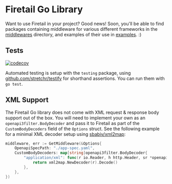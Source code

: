 # Firetail Go Library

Want to use Firetail in your project? Good news! Soon, you'll be able to find packages containing middleware for various different frameworks in the [middlewares](./middlewares) directory, and examples of their use in [examples](./examples). :)



## Tests

[![codecov](https://codecov.io/gh/FireTail-io/firetail-go-lib/branch/main/graph/badge.svg?token=QZX8OSE964)](https://codecov.io/gh/FireTail-io/firetail-go-lib)

Automated testing is setup with the `testing` package, using [github.com/stretchr/testify](https://pkg.go.dev/github.com/stretchr/testify) for shorthand assertions. You can run them with `go test`.



## XML Support

The Firetail Go library does not come with XML request & response body support out of the box. You will need to implement your own as an `openapi3filter.BodyDecoder` and pass it to Firetail as part of the `CustomBodyDecoders` field of the `Options` struct. See the following example for a minimal XML decoder setup using [sbabiv/xml2map](https://github.com/sbabiv/xml2map):

```go
middleware, err := GetMiddleware(&Options{
	OpenapiSpecPath: "./app-spec.yaml",
	CustomBodyDecoders: map[string]openapi3filter.BodyDecoder{
		"application/xml": func(r io.Reader, h http.Header, sr *openapi3.SchemaRef, ef openapi3filter.EncodingFn) (interface{}, error) {
			return xml2map.NewDecoder(r).Decode()
		},
	},
})
```

